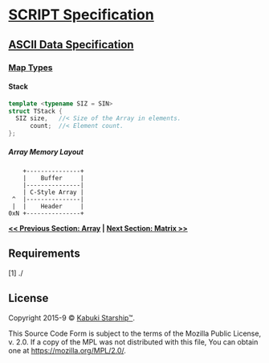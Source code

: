 # [SCRIPT Specification](../../)

## [ASCII Data Specification](../)

### [Map Types](./)

#### Stack

```C++
template <typename SIZ = SIN>
struct TStack {
  SIZ size,   //< Size of the Array in elements.
      count;  //< Element count.
};
```

##### Array Memory Layout

```AsciiArt
    +---------------+
    |    Buffer     |
    |---------------|
    | C-Style Array |
 ^  |---------------|
 |  |    Header     |
0xN +---------------+
```

**[<< Previous Section: Array](./array) | [Next Section: Matrix >>](./matrix)**

## Requirements

[1] ./

## License

Copyright 2015-9 © [Kabuki Starship™](https://kabukistarship.com).

This Source Code Form is subject to the terms of the Mozilla Public License, v. 2.0. If a copy of the MPL was not distributed with this file, You can obtain one at <https://mozilla.org/MPL/2.0/>.
